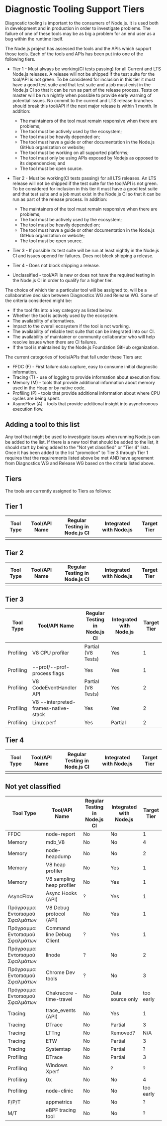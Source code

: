 # Diagnostic Tooling Support Tiers

Diagnostic tooling is important to the consumers of Node.js. It is used both in development and in production in order to investigate problems.  The failure of one of these tools may be as big a problem for an end user as a bug within the runtime itself.

The Node.js project has assessed the tools and the APIs which support those tools. Each of the tools and APIs has been put into one of the following tiers.

* Tier 1 - Must always be working(CI tests passing) for all Current and LTS Node.js releases. A release will not be shipped if the test suite for the tool/API is not green. To be considered for inclusion in this tier it must have a good test suite and that test suite and a job must exist in the Node.js CI so that it can be run as part of the release process.  Tests on master will be run nightly when possible to provide early warning of potential issues.  No commit to the current and LTS release branches should break this tool/API if the next major release is within 1 month. In addition:
    * The maintainers of the tool must remain responsive when there are problems;
    * The tool must be actively used by the ecosystem;
    * The tool must be heavily depended on;
    * The tool must have a guide or other documentation in the Node.js GitHub organization or website;
    * The tool must be working on all supported platforms;
    * The tool must only be using APIs exposed by Nodejs as opposed to its dependencies; and
    * The tool must be open source.

* Tier 2 - Must be working(CI tests passing) for all LTS releases. An LTS release will not be shipped if the test suite for the tool/API is not green. To be considered for inclusion in this tier it must have a good test suite and that test suite and a job must exist in the Node.js CI so that it can be run as part of the release process. In addition:
    * The maintainers of the tool must remain responsive when there are problems;
    * The tool must be actively used by the ecosystem;
    * The tool must be heavily depended on;
    * The tool must have a guide or other documentation in the Node.js GitHub organization or website;
    * The tool must be open source.

 * Tier 3 - If possible its test suite will be run at least nightly in the Node.js CI and issues opened for failures.  Does not block shipping a release.

 * Tier 4 - Does not block shipping a release.

 * Unclassified - tool/API is new or does not have the required testing in the Node.js CI in order to qualify for a higher tier.

The choice of which tier a particular tool will be assigned to, will be a collaborative decision between Diagnostics WG and Release WG. Some of the criteria considered might be:

* If the tool fits into a key category as listed below.
* Whether the tool is actively used by the ecosystem.
* The availability of alternatives.
* Impact to the overall ecosystem if the tool is not working.
* The availability of reliable test suite that can be integrated into our CI.
* The availability of maintainer or community collaborator who will help resolve issues when there are CI failures.
* If the tool is maintained by the Node.js Foundation GitHub organization.

The current categories of tools/APIs that fall under these Tiers are:

* FFDC (F) - First failure data capture, easy to consume initial diagnostic information.
* Tracing (T) - use of logging to provide information about execution flow.
* Memory (M) - tools that provide additional information about memory used in the Heap or by native code.
* Profiling (P) - tools that provide additional information about where CPU cycles are being spent.
* AsyncFlow (A) - tools that provide additional insight into asynchronous execution flow.

## Adding a tool to this list

Any tool that might be used to investigate issues when running Node.js can be added to the list. If there is a new tool that should be added to the list, it should start by being added to the "Not yet classified" or "Tier 4" lists. Once it has been added to the list "promotion" to Tier 3 through Tier 1 requires that the requirements listed above be met AND have agreement from Diagnostics WG and Release WG based on the criteria listed above.

## Tiers

The tools are currently assigned to Tiers as follows:

## Tier 1

 | Tool Type | Tool/API Name | Regular Testing in Node.js CI | Integrated with Node.js | Target Tier |
 | --------- | ------------- | ----------------------------- | ----------------------- | ----------- |
 |           |               |                               |                         |             |

## Tier 2

 | Tool Type | Tool/API Name | Regular Testing in Node.js CI | Integrated with Node.js | Target Tier |
 | --------- | ------------- | ----------------------------- | ----------------------- | ----------- |
 |           |               |                               |                         |             |


## Tier 3

 | Tool Type | Tool/API Name                        | Regular Testing in Node.js CI | Integrated with Node.js | Target Tier |
 | --------- | ------------------------------------ | ----------------------------- | ----------------------- | ----------- |
 | Profiling | V8 CPU profiler                      | Partial (V8 Tests)            | Yes                     | 1           |
 | Profiling | --prof/--prof-process flags          | Yes                           | Yes                     | 1           |
 | Profiling | V8 CodeEventHandler API              | Partial (V8 Tests)            | Yes                     | 2           |
 | Profiling | V8 --interpreted-frames-native-stack | Yes                           | Yes                     | 2           |
 | Profiling | Linux perf                           | Yes                           | Partial                 | 2           |

## Tier 4

 | Tool Type | Tool/API Name | Regular Testing in Node.js CI | Integrated with Node.js | Target Tier |
 | --------- | ------------- | ----------------------------- | ----------------------- | ----------- |
 |           |               |                               |                         |             |

## Not yet classified

 | Tool Type                      | Tool/API Name             | Regular Testing in Node.js CI | Integrated with Node.js | Target Tier |
 | ------------------------------ | ------------------------- | ----------------------------- | ----------------------- | ----------- |
 | FFDC                           | node-report               | No                            | No                      | 1           |
 | Memory                         | mdb_V8                    | No                            | No                      | 4           |
 | Memory                         | node-heapdump             | No                            | No                      | 2           |
 | Memory                         | V8 heap profiler          | No                            | Yes                     | 1           |
 | Memory                         | V8 sampling heap profiler | No                            | Yes                     | 1           |
 | AsyncFlow                      | Async Hooks (API)         | ?                             | Yes                     | 1           |
 | Πρόγραμμα Εντοπισμού Σφαλμάτων | V8 Debug protocol (API)   | No                            | Yes                     | 1           |
 | Πρόγραμμα Εντοπισμού Σφαλμάτων | Command line Debug Client | ?                             | Yes                     | 1           |
 | Πρόγραμμα Εντοπισμού Σφαλμάτων | llnode                    | ?                             | No                      | 2           |
 | Πρόγραμμα Εντοπισμού Σφαλμάτων | Chrome Dev tools          | ?                             | No                      | 3           |
 | Πρόγραμμα Εντοπισμού Σφαλμάτων | Chakracore - time-travel  | No                            | Data source only        | too early   |
 | Tracing                        | trace_events (API)        | No                            | Yes                     | 1           |
 | Tracing                        | DTrace                    | No                            | Partial                 | 3           |
 | Tracing                        | LTTng                     | No                            | Removed?                | N/A         |
 | Tracing                        | ETW                       | No                            | Partial                 | 3           |
 | Tracing                        | Systemtap                 | No                            | Partial                 | ?           |
 | Profiling                      | DTrace                    | No                            | Partial                 | 3           |
 | Profiling                      | Windows Xperf             | No                            | ?                       | ?           |
 | Profiling                      | 0x                        | No                            | No                      | 4           |
 | Profiling                      | node-clinic               | No                            | No                      | too early   |
 | F/P/T                          | appmetrics                | No                            | No                      | ?           |
 | M/T                            | eBPF tracing tool         | No                            | No                      | ?           |
